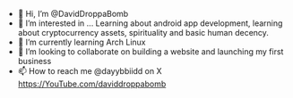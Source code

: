 - 👋 Hi, I’m @DavidDroppaBomb
- 👀 I’m interested in ... Learning about android app development, learning about cryptocurrency assets, spirituality and basic human decency. 
- 🌱 I’m currently learning Arch Linux
- 💞️ I’m looking to collaborate on building a website and launching my first business
- 📫 How to reach me @dayybbiidd on X https://YouTube.com/daviddroppabomb

<!---
DavidDroppaBomb/DavidDroppaBomb is a ✨ special ✨ repository because its `README.md` (this file) appears on your GitHub profile.
You can click the Preview link to take a look at your changes.
--->
